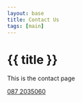 ```yaml
---
layout: base
title: Contact Us
tags: [main]
---
```


# {{ title }}
This is the contact page

<a href="tel:+353872035060">087 2035060</a>

